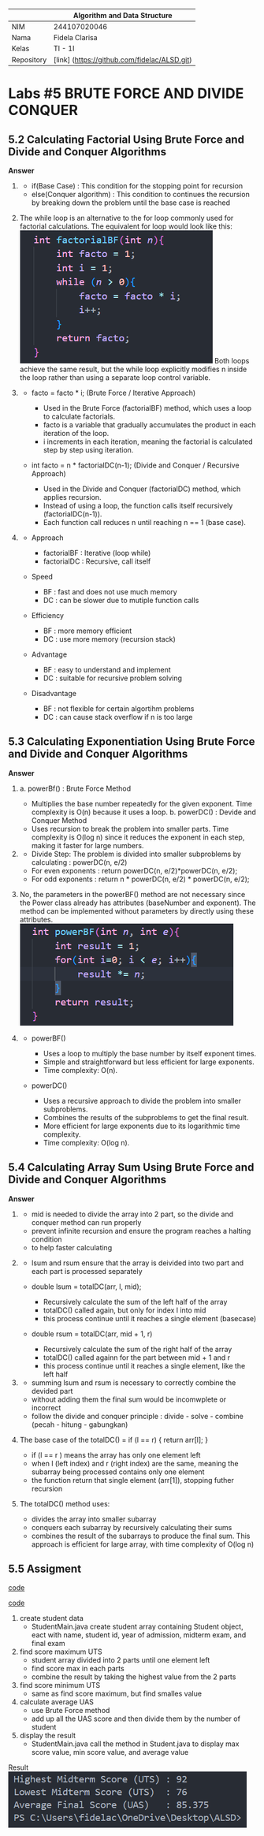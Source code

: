 |  | Algorithm and Data Structure |
|--|--|
| NIM |  244107020046  |
| Nama |  Fidela Clarisa |
| Kelas | TI - 1I |
| Repository | [link] (https://github.com/fidelac/ALSD.git) |


# Labs  #5 BRUTE FORCE AND DIVIDE CONQUER


## 5.2 Calculating Factorial Using Brute Force and Divide and Conquer Algorithms
**Answer**
1.  - if(Base Case) : This condition for the stopping point for recursion
    - else(Conquer algorithm) : This condition to continues the recursion by breaking down the problem until the base case is reached

2.  The while loop is an alternative to the for loop commonly used for factorial calculations. The equivalent for loop would look like this:
![Screenshot](../img/jobsheet5/Modifyno2.png)
Both loops achieve the same result, but the while loop explicitly modifies n inside the loop rather than using a separate loop control variable.

3. - facto = facto * i; (Brute Force / Iterative Approach)
        - Used in the Brute Force (factorialBF) method, which uses a loop to calculate factorials.
        - facto is a variable that gradually accumulates the product in each iteration of the loop.
        - i increments in each iteration, meaning the factorial is calculated step by step using iteration.

    - int facto = n * factorialDC(n-1); (Divide and Conquer / Recursive Approach)
        - Used in the Divide and Conquer (factorialDC) method, which applies recursion.
        - Instead of using a loop, the function calls itself recursively (factorialDC(n-1)).
        - Each function call reduces n until reaching n == 1 (base case).

4.  - Approach
        - factorialBF : Iterative (loop while)
        - factorialDC : Recursive, call itself

    - Speed
        - BF : fast and does not use much memory
        - DC : can be slower due to mutiple function calls

    - Efficiency 
        - BF : more memory efficient
        - DC : use more memory (recursion stack)

    - Advantage 
        - BF : easy to understand and implement
        - DC : suitable for recursive problem solving 

    - Disadvantage
        - BF : not flexible for certain algortihm problems
        - DC : can cause stack overflow if n is too large


## 5.3 Calculating Exponentiation Using Brute Force and Divide and Conquer Algorithms
**Answer**
1. a. powerBf() : Brute Force Method
    - Multiplies the base number repeatedly for the given exponent. Time complexity is O(n) because it uses a loop.
    b. powerDC() : Devide and Conquer Method
    - Uses recursion to break the problem into smaller parts. Time complexity is O(log n) since it reduces the exponent in each step, making it faster for large numbers.

2.  - Divide Step: The problem is divided into smaller      subproblems by calculating : powerDC(n, e/2)
    - For even exponents : return powerDC(n, e/2)*powerDC(n, e/2);
    - For odd exponents : return n * powerDC(n, e/2) * powerDC(n, e/2);

3. No, the parameters in the powerBF() method are not necessary since the Power class already has attributes (baseNumber and exponent). The method can be implemented without parameters by directly using these attributes.
![Screenshot](../img/jobsheet5/powerBFno3.png)

4.  - powerBF()
        - Uses a loop to multiply the base number by itself exponent 
        times.
        - Simple and straightforward but less efficient for large exponents.
        - Time complexity: O(n).
        

    - powerDC()
        -  Uses a recursive approach to divide the problem into smaller subproblems.
        - Combines the results of the subproblems to get the final result.
        - More efficient for large exponents due to its logarithmic time complexity.
        - Time complexity: O(log n).

## 5.4 Calculating Array Sum Using Brute Force and Divide and Conquer Algorithms
**Answer**
1.  - mid is needed to divide the array into 2 part, so the divide and conquer method can run properly
    - prevent infinite recursion and ensure the program reaches a halting condition
    - to help faster calculating

2. - lsum and rsum ensure that the array is deivided into two part and each part is processed separately
    - double lsum = totalDC(arr, l, mid); 
        - Recursively calculate the sum of the left half of the array
        -  totalDC() called again, but only for index l into mid
        - this process continue until it reaches a single element (basecase)

    - double rsum = totalDC(arr, mid + 1, r)
        - Recursively calculate the sum of the right half of the array
        - totalDC() called againn for the part between mid + 1 and r
        - this process continue until it reaches a single element, like the left half

3.  - summing lsum and rsum is necessary to correctly combine the devided part
    - without adding them the final sum would be incomwplete or incorrect
    - follow the divide and conquer principle : divide - solve - combine (pecah - hitung - gabungkan)

4. The base case of the totalDC() = 
        if (l == r) {
        return arr[l];
        }
    - if (l == r ) means the array has only one element left
    - when l (left index) and r (right index) are the same, meaning the subarray being processed contains only one element
    - the function return that single element (arr[1]), stopping futher recursion 
5. The totalDC() method uses:
    - divides the array into smaller subarray
    - conquers each subarray by recursively calculating their sums
    - combines the result of the subarrays to produce the final sum. This approach is efficient for large array, with time complexity of O(log n)

## 5.5 Assigment

[code](Student.java)

[code](StudentMain.java)
1. create student data
    - StudentMain.java create student array containing Student object, eact with name, student id, year of admission, midterm exam, and final exam
2. find score maximum UTS
    - student array divided into 2 parts until one element left
    - find score max in each parts
    - combine the result by taking the highest value from the 2 parts
3. find score minimum UTS
    - same as find score maximum, but find smalles value
4. calculate average UAS
    - use Brute Force method
    - add up all the UAS score and then divide them by the number of student
5. display the result
    - StudentMain.java call the method in Student.java to display max score value, min score value, and average value

Result
![Screenshot](../img/jobsheet5/Result%20Assigment.png)
